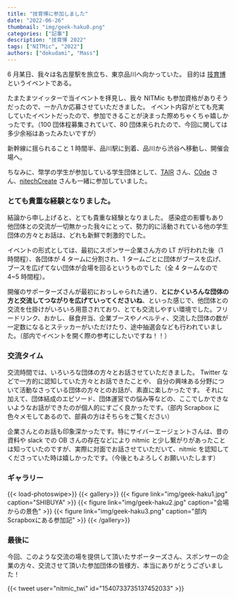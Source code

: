 ```yaml
---
title: "技育博に参加しました"
date: "2022-06-26"
thumbnail: "img/geek-haku0.png"
categories: ["記事"]
description: "技育博 2022"
tags: ["NITMic", "2022"]
authors: ["dokudami", "Mass"]
---
```


6 月某日、我々は名古屋駅を旅立ち、東京品川へ向かっていた。
目的は [技育博](https://talent.supporterz.jp/geekhaku/2022/) というイベントである。

たまたまツイッターで当イベントを拝見し、我々 NITMic も参加資格がありそうだったので、一か八か応募させていただきました。
イベント内容がとても充実していたイベントだったので、参加できることが決まった際めちゃくちゃ嬉しかったです。（100 団体程募集されていて、80 団体来られたので、今回に関しては多少余裕はあったみたいですが）

新幹線に揺られること 1 時間半、品川駅に到着、品川から渋谷へ移動し、開催会場へ。

ちなみに、幣学の学生が参加している学生団体として、[TAIR](https://x.com/tairproject) さん、[C0de](https://x.com/c0demattari) さん、[nitechCreate](nitechCreate) さんも一緒に参加していました。

### とても貴重な経験となりました。

結論から申し上げると、とても貴重な経験となりました。
感染症の影響もあり他団体との交流が一切無かった我々にとって、勢力的に活動されている他の学生団体の方々とお話は、どれも新鮮で刺激的でした。

イベントの形式としては、最初にスポンサー企業さん方の LT が行われた後（1 時間程）、各団体が 4 タームに分割され、1 タームごとに団体がブースを広げ、ブースを広げてない団体が会場を回るというものでした（全 4 タームなので 4~5 時間程）。

開催のサポーターズさんが最初におっしゃられた通り、**とにかくいろんな団体の方と交流してつながりを広げていってくださいね**、といった感じで、他団体との交流を仕掛けがいろいろ用意されており、とても交流しやすい環境でした。フリードリンク、おかし、昼食弁当、企業ブースやノベルティ、交流した団体の数が一定数になるとステッカーがいただけたり、途中抽選会なども行われていました。（部内でイベントを開く際の参考にしたいですね！！）

### 交流タイム

交流時間では、いろいろな団体の方々とお話させていただきました。
Twitter などで一方的に認知していた方々とお話できたことや、
自分の興味ある分野について活動なさっている団体の方々とのお話が、素直に楽しかったです。
それに加えて、団体結成のエピソード、団体運営での悩み等などの、ここでしかできないようなお話ができたのが個人的にすごく良かったです。（部内 Scrapbox に色々メモしてあるので、部員の方はそちらをご覧ください）

企業さんとのお話も印象深かったです。特にサイバーエージェントさんは、昔の資料や slack での OB さんの存在などにより nitmic と少し繋がりがあったことは知っていたのですが、実際に対面でお話させていただいて、nitmic を認知してくださっていた時は嬉しかったです。（今後ともよろしくお願いいたします）

### ギャラリー

<!-- prettier-ignore-start -->
{{< load-photoswipe>}}
{{< gallery>}}
  {{< figure link="img/geek-haku1.jpg" caption="SHIBUYA" >}}
  {{< figure link="img/geek-haku2.jpg" caption="会場からの景色" >}}
  {{< figure link="img/geek-haku3.png" caption="部内Scrapboxにある参加記" >}}
{{< /gallery>}}
<!-- prettier-ignore-end -->

### 最後に

今回、このような交流の場を提供して頂いたサポーターズさん、スポンサーの企業の方々、交流させて頂いた参加団体の皆様方、本当にありがとうございました！

{{< tweet user="nitmic_twi" id="1540733735137452033" >}}
